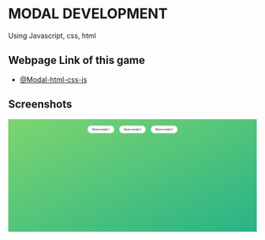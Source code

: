 # MODAL DEVELOPMENT

Using Javascript, css, html

## Webpage Link of this game

- [@Modal-html-css-js](https://prantomollick.github.io/modal-javascript/)

## Screenshots

![App Screenshot](modal-app-screenshot.png)

